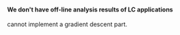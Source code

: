 #### We don't have off-line analysis results of LC applications

cannot implement a gradient descent part.

#### 